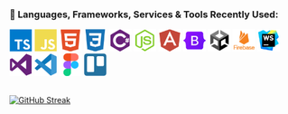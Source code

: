 ### :wrench: Languages, Frameworks, Services & Tools Recently Used:
<div id="tools">
  <img src="https://github.com/devicons/devicon/blob/master/icons/typescript/typescript-original.svg" title="TypeScript" alt="TypeScript" width="40" height="40">
  <img src="https://github.com/devicons/devicon/blob/master/icons/javascript/javascript-plain.svg" title="JavaScript" alt="JavaScript" width="40" height="40">
  <img src="https://github.com/devicons/devicon/blob/master/icons/html5/html5-plain.svg" title="HTML5" alt="HTML5" width="40" height="40">
  <img src="https://github.com/devicons/devicon/blob/master/icons/css3/css3-plain.svg" title="CSS3" alt="CSS3" width="40" height="40">
  <img src="https://github.com/devicons/devicon/blob/master/icons/csharp/csharp-plain.svg" title="C#" alt="C#" width="40" height="40">
  <img src="https://github.com/devicons/devicon/blob/master/icons/nodejs/nodejs-original.svg" title="NodeJS" alt="NodeJS" width="40" height="40">
  <img src="https://github.com/devicons/devicon/blob/master/icons/angularjs/angularjs-plain.svg" title="Angular" alt="Angular" width="40" height="40">
  <img src="https://github.com/devicons/devicon/blob/master/icons/bootstrap/bootstrap-original.svg" title="Bootstrap" alt="Bootstrap" width="40" height="40">
  <img src="https://github.com/devicons/devicon/blob/master/icons/unity/unity-original.svg" title="Unity" alt="Unity" width="40" height="40">
  <img src="https://github.com/devicons/devicon/blob/master/icons/firebase/firebase-plain-wordmark.svg" title="Firebase" alt="Firebase" width="40" height="40">
  <img src="https://github.com/devicons/devicon/blob/master/icons/webstorm/webstorm-original.svg" title="WebStorm" alt="WebStorm" width="40" height="40">
  <img src="https://github.com/devicons/devicon/blob/master/icons/visualstudio/visualstudio-plain.svg" title="Visual Studio" alt="Visual Studio" width="40" height="40">
  <img src="https://github.com/devicons/devicon/blob/master/icons/vscode/vscode-original.svg" title="Visual Studio Code" alt="Visual Studio Code" width="40" height="40">
  <img src="https://github.com/devicons/devicon/blob/master/icons/figma/figma-original.svg" title="Figma" alt="Figma" width="40" height="40">
  <img src="https://github.com/devicons/devicon/blob/master/icons/trello/trello-plain.svg" title="Trello" alt="Trello" width="40" height="40">
</div>

<br>

[![GitHub Streak](https://github-readme-streak-stats.herokuapp.com?user=code-cameron&theme=github-dark-blue)](https://git.io/streak-stats)
